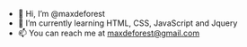 - 👋 Hi, I’m @maxdeforest
- 🌱 I’m currently learning HTML, CSS, JavaScript and Jquery
- 📫 You can reach me at maxdeforest@gmail.com

<!---
maxdeforest/maxdeforest is a ✨ special ✨ repository because its `README.md` (this file) appears on your GitHub profile.
You can click the Preview link to take a look at your changes.
--->
